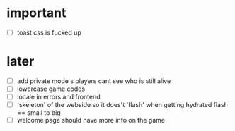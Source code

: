 # important

- [ ] toast css is fucked up

# later

- [ ] add private mode s players cant see who is still alive
- [ ] lowercase game codes
- [ ] locale in errors and frontend
- [ ] 'skeleton' of the webside so it does't 'flash' when getting hydrated flash == small to big
- [ ] welcome page should have more info on the game